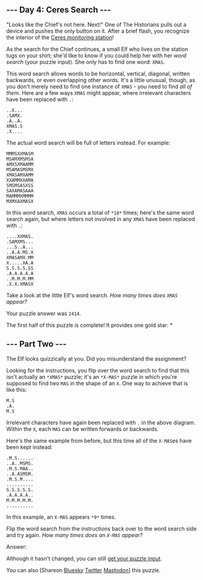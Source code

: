 \--- Day 4: Ceres Search ---
----------

"Looks like the Chief's not here. Next!" One of The Historians pulls out a device and pushes the only button on it. After a brief flash, you recognize the interior of the [Ceres monitoring station](/2019/day/10)!

As the search for the Chief continues, a small Elf who lives on the station tugs on your shirt; she'd like to know if you could help her with her *word search* (your puzzle input). She only has to find one word: `XMAS`.

This word search allows words to be horizontal, vertical, diagonal, written backwards, or even overlapping other words. It's a little unusual, though, as you don't merely need to find one instance of `XMAS` - you need to find *all of them*. Here are a few ways `XMAS` might appear, where irrelevant characters have been replaced with `.`:

```
..X...
.SAMX.
.A..A.
XMAS.S
.X....

```

The actual word search will be full of letters instead. For example:

```
MMMSXXMASM
MSAMXMSMSA
AMXSXMAAMM
MSAMASMSMX
XMASAMXAMM
XXAMMXXAMA
SMSMSASXSS
SAXAMASAAA
MAMMMXMMMM
MXMXAXMASX

```

In this word search, `XMAS` occurs a total of `*18*` times; here's the same word search again, but where letters not involved in any `XMAS` have been replaced with `.`:

```
....XXMAS.
.SAMXMS...
...S..A...
..A.A.MS.X
XMASAMX.MM
X.....XA.A
S.S.S.S.SS
.A.A.A.A.A
..M.M.M.MM
.X.X.XMASX

```

Take a look at the little Elf's word search. *How many times does `XMAS` appear?*

Your puzzle answer was `2414`.

The first half of this puzzle is complete! It provides one gold star: \*

\--- Part Two ---
----------

The Elf looks quizzically at you. Did you misunderstand the assignment?

Looking for the instructions, you flip over the word search to find that this isn't actually an `*XMAS*` puzzle; it's an `*X-MAS*` puzzle in which you're supposed to find two `MAS` in the shape of an `X`. One way to achieve that is like this:

```
M.S
.A.
M.S

```

Irrelevant characters have again been replaced with `.` in the above diagram. Within the `X`, each `MAS` can be written forwards or backwards.

Here's the same example from before, but this time all of the `X-MAS`es have been kept instead:

```
.M.S......
..A..MSMS.
.M.S.MAA..
..A.ASMSM.
.M.S.M....
..........
S.S.S.S.S.
.A.A.A.A..
M.M.M.M.M.
..........

```

In this example, an `X-MAS` appears `*9*` times.

Flip the word search from the instructions back over to the word search side and try again. *How many times does an `X-MAS` appear?*

Answer:

Although it hasn't changed, you can still [get your puzzle input](4/input).

You can also [Shareon [Bluesky](https://bsky.app/intent/compose?text=I%27ve+completed+Part+One+of+%22Ceres+Search%22+%2D+Day+4+%2D+Advent+of+Code+2024+%23AdventOfCode+https%3A%2F%2Fadventofcode%2Ecom%2F2024%2Fday%2F4) [Twitter](https://twitter.com/intent/tweet?text=I%27ve+completed+Part+One+of+%22Ceres+Search%22+%2D+Day+4+%2D+Advent+of+Code+2024&url=https%3A%2F%2Fadventofcode%2Ecom%2F2024%2Fday%2F4&related=ericwastl&hashtags=AdventOfCode) [Mastodon](javascript:void(0);)] this puzzle.